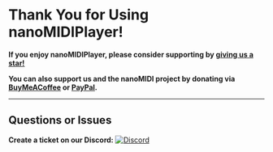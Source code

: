 
# Thank You for Using nanoMIDIPlayer!  

**If you enjoy nanoMIDIPlayer, please consider supporting by [<u>giving us a star!</u>](https://github.com/NotHammer043/nanoMIDIPlayer)**  

**You can also support us and the nanoMIDI project by donating via [<u>BuyMeACoffee</u>](https://www.buymeacoffee.com/nanoMIDI) or [<u>PayPal</u>](https://paypal.me/nanoMIDI).**  

---

## Questions or Issues  
**Create a ticket on our Discord:** 
[![Discord](:DISCORD_BUTTON:)](https://nanomidi.net/discord)  
